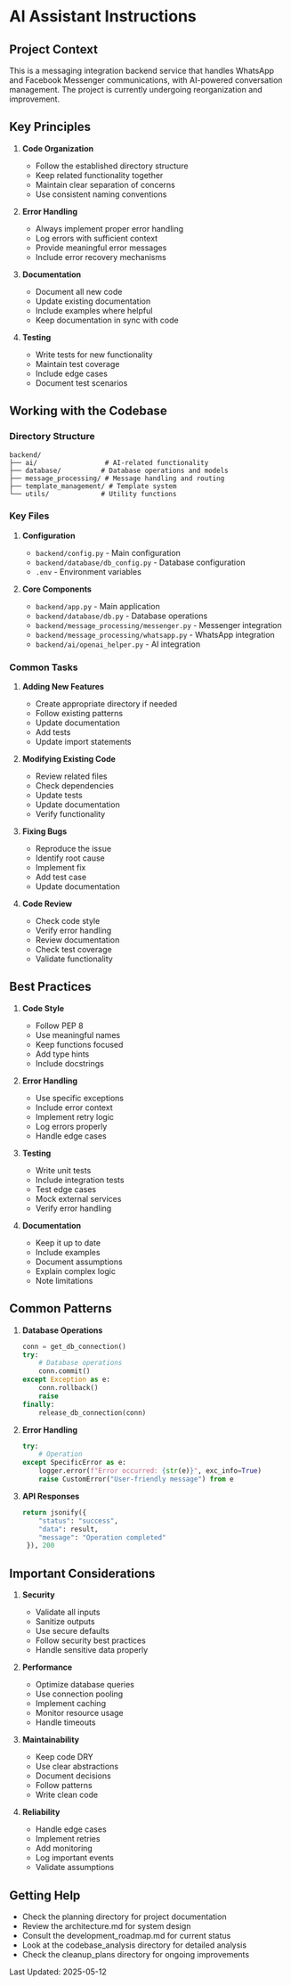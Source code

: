 # AI Assistant Instructions

## Project Context
This is a messaging integration backend service that handles WhatsApp and Facebook Messenger communications, with AI-powered conversation management. The project is currently undergoing reorganization and improvement.

## Key Principles
1. **Code Organization**
   - Follow the established directory structure
   - Keep related functionality together
   - Maintain clear separation of concerns
   - Use consistent naming conventions

2. **Error Handling**
   - Always implement proper error handling
   - Log errors with sufficient context
   - Provide meaningful error messages
   - Include error recovery mechanisms

3. **Documentation**
   - Document all new code
   - Update existing documentation
   - Include examples where helpful
   - Keep documentation in sync with code

4. **Testing**
   - Write tests for new functionality
   - Maintain test coverage
   - Include edge cases
   - Document test scenarios

## Working with the Codebase

### Directory Structure
```
backend/
├── ai/                 # AI-related functionality
├── database/          # Database operations and models
├── message_processing/ # Message handling and routing
├── template_management/ # Template system
└── utils/             # Utility functions
```

### Key Files
1. **Configuration**
   - `backend/config.py` - Main configuration
   - `backend/database/db_config.py` - Database configuration
   - `.env` - Environment variables

2. **Core Components**
   - `backend/app.py` - Main application
   - `backend/database/db.py` - Database operations
   - `backend/message_processing/messenger.py` - Messenger integration
   - `backend/message_processing/whatsapp.py` - WhatsApp integration
   - `backend/ai/openai_helper.py` - AI integration

### Common Tasks

1. **Adding New Features**
   - Create appropriate directory if needed
   - Follow existing patterns
   - Update documentation
   - Add tests
   - Update import statements

2. **Modifying Existing Code**
   - Review related files
   - Check dependencies
   - Update tests
   - Update documentation
   - Verify functionality

3. **Fixing Bugs**
   - Reproduce the issue
   - Identify root cause
   - Implement fix
   - Add test case
   - Update documentation

4. **Code Review**
   - Check code style
   - Verify error handling
   - Review documentation
   - Check test coverage
   - Validate functionality

## Best Practices

1. **Code Style**
   - Follow PEP 8
   - Use meaningful names
   - Keep functions focused
   - Add type hints
   - Include docstrings

2. **Error Handling**
   - Use specific exceptions
   - Include error context
   - Implement retry logic
   - Log errors properly
   - Handle edge cases

3. **Testing**
   - Write unit tests
   - Include integration tests
   - Test edge cases
   - Mock external services
   - Verify error handling

4. **Documentation**
   - Keep it up to date
   - Include examples
   - Document assumptions
   - Explain complex logic
   - Note limitations

## Common Patterns

1. **Database Operations**
   ```python
   conn = get_db_connection()
   try:
       # Database operations
       conn.commit()
   except Exception as e:
       conn.rollback()
       raise
   finally:
       release_db_connection(conn)
   ```

2. **Error Handling**
   ```python
   try:
       # Operation
   except SpecificError as e:
       logger.error(f"Error occurred: {str(e)}", exc_info=True)
       raise CustomError("User-friendly message") from e
   ```

3. **API Responses**
   ```python
   return jsonify({
       "status": "success",
       "data": result,
       "message": "Operation completed"
    }), 200
   ```

## Important Considerations

1. **Security**
   - Validate all inputs
   - Sanitize outputs
   - Use secure defaults
   - Follow security best practices
   - Handle sensitive data properly

2. **Performance**
   - Optimize database queries
   - Use connection pooling
   - Implement caching
   - Monitor resource usage
   - Handle timeouts

3. **Maintainability**
   - Keep code DRY
   - Use clear abstractions
   - Document decisions
   - Follow patterns
   - Write clean code

4. **Reliability**
   - Handle edge cases
   - Implement retries
   - Add monitoring
   - Log important events
   - Validate assumptions

## Getting Help
- Check the planning directory for project documentation
- Review the architecture.md for system design
- Consult the development_roadmap.md for current status
- Look at the codebase_analysis directory for detailed analysis
- Check the cleanup_plans directory for ongoing improvements

Last Updated: 2025-05-12
